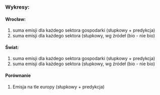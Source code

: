 ### Wykresy:
#### Wrocław:
1. suma emisji dla każdego sektora gospodarki (słupkowy + predykcja)
2. suma emisji dla każdego sektora (słupkowy, wg źródeł (bio - nie bio)

#### Świat:
1. suma emisji dla każdego sektora gospodarki (słupkowy + predykcja)
2. suma emisji dla każdego sektora (słupkowy, wg źródeł (bio - nie bio)


#### Porównanie
1. Emisja na tle europy (słupkowy + predykcja)